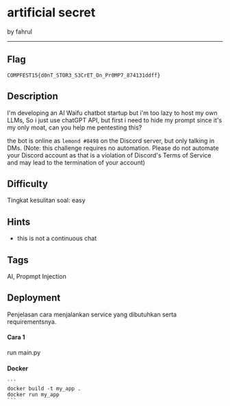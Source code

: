 # artificial secret

by fahrul

---

## Flag

```
COMPFEST15{d0nT_STOR3_S3CrET_On_Pr0MP7_874131ddff}
```

## Description

I'm developing an AI Waifu chatbot startup but i'm too lazy to host my own LLMs, So i just use chatGPT API, but first i need to hide my prompt since it's my only moat, can you help me pentesting this? 

the bot is online as `lemond
#8498` on the Discord server, but only talking in DMs. 
(Note: this challenge requires no automation. Please do not automate your Discord account as that is a violation of Discord's Terms of Service and may lead to the termination of your account)


## Difficulty
Tingkat kesulitan soal: easy

## Hints
* this is not a continuous chat

## Tags
AI, Propmpt Injection

## Deployment
Penjelasan cara menjalankan service yang dibutuhkan serta requirementsnya.

#### Cara 1
run main.py

#### Docker
    ```
    docker build -t my_app .
    docker run my_app
    ```
